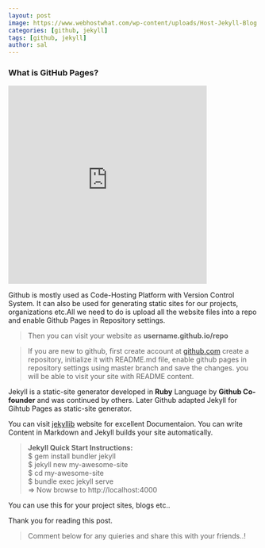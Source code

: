 ```yaml
---
layout: post
image: https://www.webhostwhat.com/wp-content/uploads/Host-Jekyll-Blog.jpg
categories: [github, jekyll]
tags: [github, jekyll]
author: sal
---
```



<section id="video" class="video">
  <h3>What is GitHub Pages?</h3>
  <iframe width="400" height="400" src="https://www.youtube.com/embed/2MsN8gpT6jY?showinfo=0" frameborder="0" allowfullscreen></iframe>
</section>

Github is mostly used as Code-Hosting Platform with Version Control System. It can also be used for generating static sites for our projects, organizations etc.All we need to do is upload all the website files into a repo and enable Github Pages in Repository settings.

> Then you can visit your website as **username.github.io/repo**

> If you are new to github, first create account at [github.com](https://github.com) create a repository, initialize it with README.md file, enable github pages in repository settings using master branch and save the changes. you will be able to visit your site with README content.


Jekyll is a static-site generator developed in **Ruby** Language by **Github Co-founder** and was continued by others. Later Github  adapted Jekyll for Gihtub Pages as static-site generator.

You can visit [jekyllib](https://jekyllrb.com/) website for excellent Documentaion. You can write Content in Markdown and Jekyll builds your site automatically.

> **Jekyll Quick Start Instructions:** <br>
 $ gem install bundler jekyll<br>
 $ jekyll new my-awesome-site<br>
 $ cd my-awesome-site<br>
 $ bundle exec jekyll serve<br>
 => Now browse to http://localhost:4000

You can use this for your project sites, blogs etc..

Thank you for reading this post.

> Comment below for any quieries and share this with your friends..!
